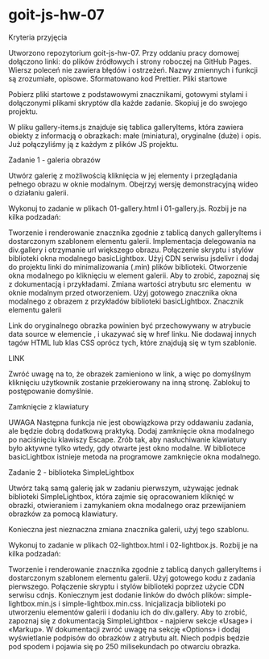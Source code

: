 # goit-js-hw-07

Kryteria przyjęcia

Utworzono repozytorium goit-js-hw-07.
Przy oddaniu pracy domowej dołączono linki: do plików źródłowych i strony roboczej na GitHub Pages.
Wiersz poleceń nie zawiera błędów i ostrzeżeń.
Nazwy zmiennych i funkcji są zrozumiałe, opisowe.
Sformatowano kod Prettier.
Pliki startowe​

Pobierz pliki startowe z podstawowymi znacznikami, gotowymi stylami i dołączonymi plikami skryptów dla każde zadanie. Skopiuj je do swojego projektu.

W pliku gallery-items.js znajduje się tablica galleryItems, która zawiera obiekty z informacją o obrazkach: małe (miniatura), oryginalne (duże) i opis. Już połączyliśmy ją z każdym z plików JS projektu.

Zadanie 1 - galeria obrazów​

Utwórz galerię z możliwością kliknięcia w jej elementy i przeglądania pełnego obrazu w oknie modalnym. Obejrzyj wersję demonstracyjną wideo o działaniu galerii.


Wykonuj to zadanie w plikach 01-gallery.html i 01-gallery.js. Rozbij je na kilka podzadań:

Tworzenie i renderowanie znacznika zgodnie z tablicą danych galleryItems i dostarczonym szablonem elementu galerii.
Implementacja delegowania na div.gallery i otrzymanie url większego obrazu.
Połączenie skryptu i stylów biblioteki okna modalnego basicLightbox. Użyj CDN serwisu jsdelivr i dodaj do projektu linki do minimalizowania (.min) plików biblioteki.
Otworzenie okna modalnego po kliknięciu w element galerii. Aby to zrobić, zapoznaj się z dokumentacją i przykładami.
Zmiana wartości atrybutu src elementu <img> w oknie modalnym przed otworzeniem. Użyj gotowego znacznika okna modalnego z obrazem z przykładów biblioteki basicLightbox.
Znacznik elementu galerii​

Link do oryginalnego obrazka powinien być przechowywany w atrybucie data source w elemencie <img>, i ukazywać się w href linku. Nie dodawaj innych tagów HTML lub klas CSS oprócz tych, które znajdują się w tym szablonie.

LINK

Zwróć uwagę na to, że obrazek zamieniono w link, a więc po domyślnym kliknięciu użytkownik zostanie przekierowany na inną stronę. Zablokuj to postępowanie domyślnie.

Zamknięcie z klawiatury​

UWAGA
Następna funkcja nie jest obowiązkowa przy oddawaniu zadania, ale będzie dobrą dodatkową praktyką.
Dodaj zamknięcie okna modalnego po naciśnięciu klawiszy Escape. Zrób tak, aby nasłuchiwanie klawiatury było aktywne tylko wtedy, gdy otwarte jest okno modalne. W bibliotece basicLightbox istnieje metoda na programowe zamknięcie okna modalnego.

Zadanie 2 - biblioteka SimpleLightbox​

Utwórz taką samą galerię jak w zadaniu pierwszym, używając jednak biblioteki SimpleLightbox, która zajmie się opracowaniem kliknięć w obrazki, otwieraniem i zamykaniem okna modalnego oraz przewijaniem obrazków za pomocą klawiatury.


Konieczna jest nieznaczna zmiana znacznika galerii, użyj tego szablonu.


Wykonuj to zadanie w plikach 02-lightbox.html i 02-lightbox.js. Rozbij je na kilka podzadań:

Tworzenie i renderowanie znacznika zgodnie z tablicą danych galleryItems i dostarczonym szablonem elementu galerii. Użyj gotowego kodu z zadania pierwszego.
Połączenie skryptu i stylów biblioteki poprzez użycie CDN serwisu cdnjs. Koniecznym jest dodanie linków do dwóch plików: simple-lightbox.min.js i simple-lightbox.min.css.
Inicjalizacja biblioteki po utworzeniu elementów galerii i dodaniu ich do div.gallery. Aby to zrobić, zapoznaj się z dokumentacją SimpleLightbox - najpierw sekcje «Usage» i «Markup».
W dokumentacji zwróć uwagę na sekcję «Options» i dodaj wyświetlanie podpisów do obrazków z atrybutu alt. Niech podpis będzie pod spodem i pojawia się po 250 milisekundach po otwarciu obrazka.
